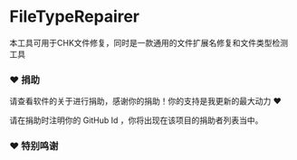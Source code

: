 # FileTypeRepairer
本工具可用于CHK文件修复，同时是一款通用的文件扩展名修复和文件类型检测工具


<h3 tabindex="-1" class="heading-element" dir="auto">❤️ 捐助</h3>
请查看软件的关于进行捐助，感谢你的捐助！你的支持是我更新的最大动力 ❤️

请在捐助时注明你的 GitHub Id ，你将出现在该项目的捐助者列表当中。

<h3 tabindex="-1" class="heading-element" dir="auto">❤️ 特别鸣谢</h3>
